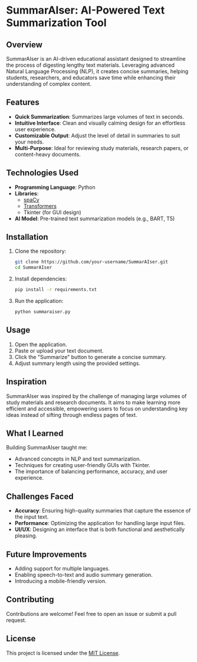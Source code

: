 # **SummarAIser: AI-Powered Text Summarization Tool**  
## **Overview**  
SummarAIser is an AI-driven educational assistant designed to streamline the process of digesting lengthy text materials. Leveraging advanced Natural Language Processing (NLP), it creates concise summaries, helping students, researchers, and educators save time while enhancing their understanding of complex content.  

## **Features**  
- **Quick Summarization**: Summarizes large volumes of text in seconds.  
- **Intuitive Interface**: Clean and visually calming design for an effortless user experience.  
- **Customizable Output**: Adjust the level of detail in summaries to suit your needs.  
- **Multi-Purpose**: Ideal for reviewing study materials, research papers, or content-heavy documents.  

## **Technologies Used**  
- **Programming Language**: Python  
- **Libraries**:  
  - [spaCy](https://spacy.io/)  
  - [Transformers](https://huggingface.co/transformers/)  
  - Tkinter (for GUI design)  
- **AI Model**: Pre-trained text summarization models (e.g., BART, T5)  

## **Installation**  
1. Clone the repository:  
   ```bash  
   git clone https://github.com/your-username/SummarAIser.git  
   cd SummarAIser  
   ```  
2. Install dependencies:  
   ```bash  
   pip install -r requirements.txt  
   ```  
3. Run the application:  
   ```bash  
   python summaraiser.py  
   ```  

## **Usage**  
1. Open the application.  
2. Paste or upload your text document.  
3. Click the "Summarize" button to generate a concise summary.  
4. Adjust summary length using the provided settings.  

## **Inspiration**  
SummarAIser was inspired by the challenge of managing large volumes of study materials and research documents. It aims to make learning more efficient and accessible, empowering users to focus on understanding key ideas instead of sifting through endless pages of text.  

## **What I Learned**  
Building SummarAIser taught me:  
- Advanced concepts in NLP and text summarization.  
- Techniques for creating user-friendly GUIs with Tkinter.  
- The importance of balancing performance, accuracy, and user experience.  

## **Challenges Faced**  
- **Accuracy**: Ensuring high-quality summaries that capture the essence of the input text.  
- **Performance**: Optimizing the application for handling large input files.  
- **UI/UX**: Designing an interface that is both functional and aesthetically pleasing.  

## **Future Improvements**  
- Adding support for multiple languages.  
- Enabling speech-to-text and audio summary generation.  
- Introducing a mobile-friendly version.  

## **Contributing**  
Contributions are welcome! Feel free to open an issue or submit a pull request.  

## **License**  
This project is licensed under the [MIT License](LICENSE).  

